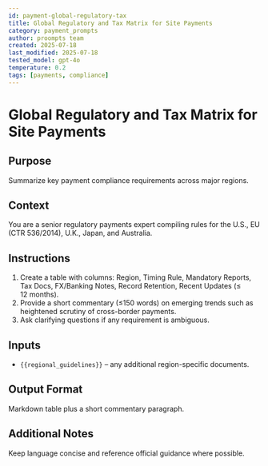 ```yaml
---
id: payment-global-regulatory-tax
title: Global Regulatory and Tax Matrix for Site Payments
category: payment_prompts
author: proompts team
created: 2025-07-18
last_modified: 2025-07-18
tested_model: gpt-4o
temperature: 0.2
tags: [payments, compliance]
---
```


# Global Regulatory and Tax Matrix for Site Payments

## Purpose

Summarize key payment compliance requirements across major regions.

## Context

You are a senior regulatory payments expert compiling rules for the U.S., EU (CTR 536/2014), U.K., Japan, and Australia.

## Instructions

1. Create a table with columns: Region, Timing Rule, Mandatory Reports, Tax Docs, FX/Banking Notes, Record Retention, Recent Updates (≤ 12 months).
1. Provide a short commentary (≤150 words) on emerging trends such as heightened scrutiny of cross-border payments.
1. Ask clarifying questions if any requirement is ambiguous.

## Inputs

- `{{regional_guidelines}}` – any additional region-specific documents.

## Output Format

Markdown table plus a short commentary paragraph.

## Additional Notes

Keep language concise and reference official guidance where possible.
